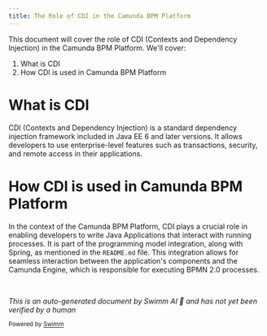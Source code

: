 ```yaml
---
title: The Role of CDI in the Camunda BPM Platform
---
```

This document will cover the role of CDI (Contexts and Dependency Injection) in the Camunda BPM Platform. We'll cover:

1. What is CDI
2. How CDI is used in Camunda BPM Platform

# What is CDI

CDI (Contexts and Dependency Injection) is a standard dependency injection framework included in Java EE 6 and later versions. It allows developers to use enterprise-level features such as transactions, security, and remote access in their applications.

# How CDI is used in Camunda BPM Platform

In the context of the Camunda BPM Platform, CDI plays a crucial role in enabling developers to write Java Applications that interact with running processes. It is part of the programming model integration, along with Spring, as mentioned in the `README.md` file. This integration allows for seamless interaction between the application's components and the Camunda Engine, which is responsible for executing BPMN 2.0 processes.

&nbsp;

*This is an auto-generated document by Swimm AI 🌊 and has not yet been verified by a human*

<SwmMeta version="3.0.0" repo-id="Z2l0aHViJTNBJTNBREVNTy1jYW11bmRhLWJwbS1wbGF0Zm9ybSUzQSUzQXN3aW1taW8=" repo-name="DEMO-camunda-bpm-platform"><sup>Powered by [Swimm](/)</sup></SwmMeta>
